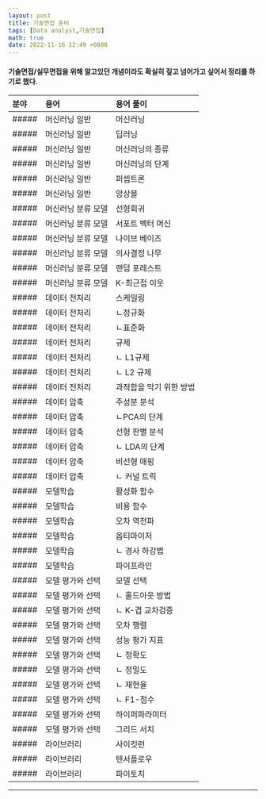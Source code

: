 ```yaml
---
layout: post
title: 기술면접 준비
tags: [Data analyst,기술면접]
math: true
date: 2022-11-16 12:49 +0800
---
```



#### 기술면접/실무면접을 위해 알고있던 개념이라도 확실히 짚고 넘어가고 싶어서 정리를 하기로 했다. 

| 분야 | 용어 | 용어 풀이 |
| :--- | :--- | :--- |
##### | 머신러닝 일반 | 머신러닝 | ​Machine learning(기계학습) : (톰 미첼의 정의에 따르면)컴퓨터가 어떤 작업을 하는데 있어 경험으로 부터 학습하여 성능을 향상 시키는 것이다. |
##### | 머신러닝 일반 | ​딥러닝 | Deep learning :머신러닝의 한 분야로, 심층 신경망을 이용하여 다량의 데이터에서 표현되는 핵심을 찾아내어 일반화하고, 이것을 새로운 데이터에 대해 예측하는 데 사용하는 기술이다.  |
##### | 머신러닝 일반 | ​머신러닝의 종류 | **지도학습(Supervised learning)** : 데이터에 대한 정답을 주고 학습시키는 방법으로, 분류나 회귀에 주로 쓰인다. **비지도학습(Unsupervised learning)**: 데이터에 대한 정답을 주지 않고 학습시키는 방법으로, 클러스터링이나 오토인코더에 주로 쓰인다. **강화학습(reinforcement learning)** : Agent가 주어진 state에 대해 어떤 action을 취하고, 이로부터 reward를 얻으면서 학습을 진행하는 방식이다. 에이전트가 보상을 최대화하는 방식으로 학습이 진행된다. |
##### | 머신러닝 일반 | ​머신러닝의 단계 | 데이터 수집 → 데이터 전처리 → 모델 선택과 훈련 → 모델 평가와 튜닝 |
##### | 머신러닝 일반 | ​퍼셉트론 | **Perceptron** : 다수의 입력 신호를 받아 그 신호들의 총합이 임계값을 넘었을때 1을 출력하고, 넘지 못했을때 0, 혹은 -1을 반환하는 알고리즘이다. 단층 퍼셉트론은 XOR 문제를 풀지 못하지만 다층 퍼셉트론은 풀 수 있다. |
##### | 머신러닝 일반 | ​앙상블 | **Ensemble** :여러 개의 모델을 학습시켜, 그 모델들의 예측 결과를 활용하여 더 정확한 예측값을 구하는 모델이다. 앙상블 학습에는 Bagging(나온 결과를 투표 혹은 평균활용)과 Boosting(가중치 활용) 방식이 있다. |
##### | 머신러닝 분류 모델 | 선형회귀 | ​Logistic Regression(로지스틱 회귀) : 종속 변수 y와 한 개 이상의 독립변수 X와의 선형 상관 관계를 모델링 하는 기법으로 1번,2번,3번 이라고 바로 분류를 하는 게 아니라 1번과 1번이 아닌것, 2번과 2번이 아닌 것 등으로 분류하여 가장 높은 확률을 가지는 카테고리를 찾아 낸다.  |
##### | 머신러닝 분류 모델 | ​서포트 벡터 머신 | Support Vector Machine : 데이터를 사상된 공간에 표현했을 때, 데이터의 경계 사이에 선을 그어 최대 마진을 가지는 경계선을 찾는 알고리즘 이다. |
##### | 머신러닝 분류 모델 | 나이브 베이즈 | Naive Bayse : 각각의 특성들이 독립적이라고 가정하는 조건부 확률을 활용한 모델이다. |
##### | 머신러닝 분류 모델 | 의사결정 나무 | Decision Tree 결정 트리 학습 : 상위 노드의 의사결정 규칙에 따라 하위 노드로 데이터를 나누어 나가며 분류나 예측을 수행하는 모델이다. |
##### | 머신러닝 분류 모델 | 랜덤 포레스트 | Random Forest : 의사 결정 나무의 앙상블 모델이다. |
##### | 머신러닝 분류 모델 | K-최근접 이웃 | K-Nearest Neighbor Algorithm : 새로운 데이터를 예측할 때, 훈련 데이터 셋에서 가장 가까운 이웃 데이터를 찾아 예측한다. 여러개의 이웃 데이터를 찾을 경우에는 더 많은 수의 이웃을 따라간다.  |
##### | 데이터 전처리 | 스케일링 | Data Scailing : 데이터의 특성(feature)끼리 스케일이 다르지 않도록 값을 조정해주는 전처리 과정을, 정규화(Normalization)와 표준화(Standardization)가 있다. |
##### | 데이터 전처리 | ㄴ정규화 | Nomalization : 각 feature들의 크기를 0과 1의 사이에 맞추는 것을 의미한다. ex. MinMaxScaler가 있다. |
##### | 데이터 전처리 | ㄴ표준화 | Standardization : 각 feature들의 평균을 0으로, 표준편차를 1로 맞춘다. MinMaxScaler에 비해 이상치에 덜 민감하다. |
##### | 데이터 전처리 | 규제 | Regularization) : 과적합(Overfitting)을 막기 위해 특정 가중치가 커지지 않도록 제한하는 방식으로 모델 복잡도를 줄인다. L1 규제와 L2 규제가 있다.  |
##### | 데이터 전처리 | ㄴ L1규제 | cost function 식에서 가충치의 절대값을 더해준다. |
##### | 데이터 전처리 | ㄴ L2 규제 | 가중치의 제곱값을 이용한다. L1에 비해 이상치(Outlier)나 noise가 있는 데이터에 대한 학습이 좋으며, 특히 선형 모델의 일반화에 좋다. |
##### | 데이터 전처리 | 과적합을 막기 위한 방법 | 1. 더 많은 훈련 데이터를 모은다. 2.규제를 통해 복잡도를 제한한다. 3.파라미터의 개수가 적은 간단한 모델을 선택한다. 4.데이터 차원을 줄인다. |
##### | 데이터 압축 | 주성분 분석 | PCA(Principal Component Analysis) : 데이터가 가장 많이 분산된 방향의 basis vector를 찾아내는 과정이다.(비지도 학습 방법을 사용한다.) |
##### | 데이터 압축 | ㄴPCA의 단계 | 데이터 전처리(표준화) → 공분산 행렬 구성 → 공분산 행령의 고유값, 고유벡터 구하기 → 고유값을 내림차순으로 정렬→ 고유값이 가장 큰 k개 고유 벡터 선택 → 최상위 k개의 고유 벡터로 투영 행렬 W 만듦→ 데이터 셋을 새로운 차원 k로 투영 |
##### | 데이터 압축 | 선형 판별 분석 | LDA(Linear Discriminant Analysis) : 표본의 k개의 집단을 가장 잘 분리시키는 선(면)에 정사영 시키는 방법이다. (지도학습 방법 사용) |
##### | 데이터 압축 | ㄴ LDA의 단계 | 데이터 전처리(표준화) → 각 클래스에 대해 d 차원 평균벡터 계산→ 클래스 간의 산포행렬( ${S}_B$)과 클래스 내의 산포행렬(${S}_W$) 구성→ ${S}_B^{-1}{S}_W$ 고유벡터와 고유값 계산→ 고유값을 내림차순으로 정렬→ 고유값이 가장 큰 k개 고유 벡터 선택 →최상위 k개의 고유 벡터로 투영 행렬 W 만듦→ 데이터셋을 새로운 차원 k로 투영 |
##### | 데이터 압축 | 비선형 매핑 | PCA와 LDA가 모두 선형 변환이라면, 비선형 매핑은 선형적이지 않은 데이터를 분리하기 위한 방법이다. |
##### | 데이터 압축 | ㄴ 커널 트릭 | Kernel trick : 실제로 데이터를 확장하지 않고 확장된 특성에 대한 데이터 포인트들의 거리(더 정확히는 스칼라 곱)을 계산한다. |
##### | 모델학습 | 활성화 함수 | **Activation function** : 노드로 들어오는 신호에 대해 신호를 전달할 만큼 의미가 있는지 없는지 (가중치가 큰지 아닌지) 판단해주는 함수이다. 대표적으로는 시그모이드 함수, ReLU 함수, tanh 함수 등이 있다. |
##### | 모델학습 | 비용 함수 | Cost function (=손실 함수, Loss function) : 실제로 구한 값과 정답과의 차이를 연산하는 함수이다. MSE,크로스엔트로피(CrossEnrtopy)등이 있다.  |
##### | 모델학습 | 오차 역전파 | Error Backpropagation : 나온 결과값을 다시 역으로(Input 방향으로) 오차 정보를 전달하여 오차를 줄이는 방식으로 가중치를 업데이트 하는 방법이다. |
##### | 모델학습 | 옵티마이저 | Optimaizer : 오차의 최저점을 찾아나갈 때, 학습을 빠르고 안정적으로 해주는 것으로, 학습률이나 gradient등을 다양하게 수정해서 학습시키는 역할을 한다. |
##### | 모델학습 | ㄴ 경사 하강법 | Gradient Descent : 오차 함수의 최소값을 찾는 방법으로, 미분으로 낮은 쪽의 방향을 더듬더듬 찾아나간다. |
##### | 모델학습 | 파이프라인 | 데이터가 처리 될 때, 한 처리 단계의 출력이 다음 단계의 입력으로 연결되는 구조를 말한다.  |
##### | 모델 평가와 선택 | 모델 선택 | 최적의 파라미터(혹은 하이퍼파라미터)를 선택하는 것을 의미한다. |
##### | 모델 평가와 선택 | ㄴ 홀드아웃 방법 | Holdout method : data set을 train set, test set, eval set으로 분할하여 사용하는 모델 선택 방법이다. train set으로 모델을 훈련하고, eval set은 모델 선택에 사용하며, test set으로 모델 훈련 뒤 성능 평가에 사용된다. |
##### | 모델 평가와 선택 | ㄴ K-겹 교차검증 | K-Fold Cross Validation : 과적합을 막기위한 모델 선택 방법으로 전체 데이터 셋을 k개로 나누고 한뭉치 씩 돌아가면서 테스트 셋으로 지정하여 모델을 훈련시키는 방식이다. |
##### | 모델 평가와 선택 | 오차 행렬 | Confusion Matrix : TP(True Positive), TN(True Negative), FP(False Positive), FN(False Negative)이 있다.(여기서 진짜(True)가 붙은게 다 잘 맞춘 것) |
##### | 모델 평가와 선택 | 성능 평가 지표 | 모델의 성능을 평가할 수 있는 지표로 정확도, 정밀도, 재현율, F1-score 등이 있다.  |
##### | 모델 평가와 선택 | ㄴ 정확도 | Accuracy : True를 True라고, False를 False라고 옳게 예측한 비율. 즉, 데이터 중에서 모든 ‘True’들의 비율 |
##### | 모델 평가와 선택 | ㄴ 정밀도 | Precision : 모델이 True라고 분류한 것 중 실제 True인 것의 비율 |
##### | 모델 평가와 선택 | ㄴ 재현율 | Recall(통계학에서는 sensitivity, 다른 분야에서는 hit rate라고도 한다.) 실제 True인 것 중에서 모델이 True라고 예측한 것의 비율 |
##### | 모델 평가와 선택 | ㄴ F1-점수 | F1-score : 정밀도와(Precision)와 재현율(recall)의 조화평균으로, label의 수가 불균형적일 때 모델의 성능을 비교적 정확히 평가할 수 있다. |
##### | 모델 평가와 선택 | 하이퍼파라미터 | 모델의 튜닝 파라미터로, 매개변수라고도 한다. 학습을 통해 직접 학습되는 파라미터가 아닌, 학습 알고리즘 자체의 파라미터 이다. |
##### | 모델 평가와 선택 | 그리드 서치 | 하이퍼파라미터 값의 최적의 조합을 찾을 수 있는 방법으로, 각 하이퍼파라미터 조합의 모델을 모두 서치에 가장 좋은 점수를 내는 모델을 선택할 수 있도록 도와준다. |
##### | 라이브러리 | 사이킷런 | Sklearn : 머신러닝에 필요한 모듈들을 모아놓은 라이브러리 |
##### | 라이브러리 | 텐서플로우 | Tensorflow : 최근 2.0으로 버전을 업그레이드하며 많은 것들이 바뀌었다. 동적 그래프 방식으로 바뀜 |
##### | 라이브러리 | 파이토치 | Pytorch : 동적 그래프를 구축하여 즉시 실행한다. 엔비디아의 CUDA GPU에 최적화 되어 있다. 파이토치가 후발주자여서 User pool이 텐서플로우보다 적다. |

***

